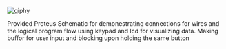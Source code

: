 ![giphy](https://github.com/M0rEe/LDR-Adaptive-LED/assets/62582432/b42f95b7-e1f7-4307-8d74-edf969c95c69)

Provided Proteus Schematic for demonestrating connections for wires and the logical program flow using keypad and lcd for visualizing data.
Making buffor for user input and blocking upon holding the same button  
